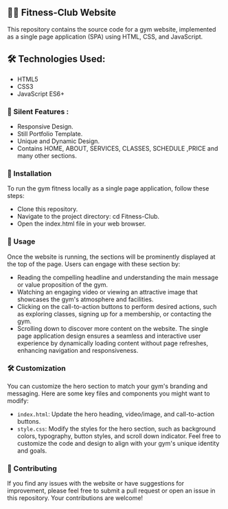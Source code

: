 ## 🏋️‍♂️ Fitness-Club Website

This repository contains the source code for a gym website, implemented as a single page application (SPA) using HTML, CSS, and JavaScript.

## 🛠️ Technologies Used:

- HTML5
- CSS3
- JavaScript ES6+

### 🌟 Silent Features :

- Responsive Design.
- Still Portfolio Template.
- Unique and Dynamic Design.
- Contains HOME, ABOUT, SERVICES, CLASSES, SCHEDULE ,PRICE and many other sections.

### 🧩 Installation

To run the gym fitness locally as a single page application, follow these steps:

- Clone this repository.
- Navigate to the project directory: cd Fitness-Club.
- Open the index.html file in your web browser.

### 🚀 Usage

Once the website is running, the sections will be prominently displayed at the top of the page. Users can engage with these section by:

- Reading the compelling headline and understanding the main message or value proposition of the gym.
- Watching an engaging video or viewing an attractive image that showcases the gym's atmosphere and facilities.
- Clicking on the call-to-action buttons to perform desired actions, such as exploring classes, signing up for a membership, or contacting the gym.
- Scrolling down to discover more content on the website.
  The single page application design ensures a seamless and interactive user experience by dynamically loading content without page refreshes, enhancing navigation and responsiveness.

### 🛠️ Customization

You can customize the hero section to match your gym's branding and messaging. Here are some key files and components you might want to modify:

- `index.html`: Update the hero heading, video/image, and call-to-action buttons.
- `style.css`: Modify the styles for the hero section, such as background colors, typography, button styles, and scroll down indicator.
  Feel free to customize the code and design to align with your gym's unique identity and goals.

### 🤝 Contributing

If you find any issues with the website or have suggestions for improvement, please feel free to submit a pull request or open an issue in this repository. Your contributions are welcome!
